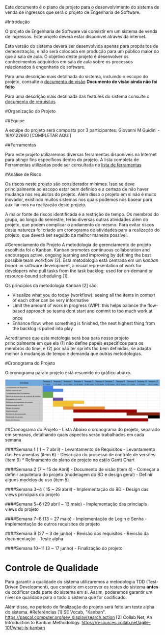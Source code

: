 Este documento é o plano de projeto para o desenvolvimento do sistema de venda de ingressos que será o projeto de Engenharia de Software.


#Introdução

O projeto de Engenharia de Software vai consistir em um sistema de venda de ingressos. Este projeto deverá estar disponível através da internet.

Esta versão do sistema deverá ser desenvolvida apenas para propósitos de demonstração, e não será colocada em produção para um público maior do que a sala de aula. O objetivo deste projeto é desenvolver os conhecimentos adquiridos em sala de aula sobre os processos relacionados à engenharia de software.

Para uma descrição mais detalhada do sistema, incluindo o escopo do projeto, consulte o [documento de visão](#blank) **Documento de visão ainda não foi feito**

Para uma descrição mais detalhada das features do sistema consulte o [documento de requisitos](item1_levantamento_de_requisitos.md)

#Organização do Projeto

##Equipe

A equipe do projeto será composta por 3 participantes: 
Giovanni M Guidini - 16/0122660
[COMPLETAR AQUI]

##Ferramentas

Para este projeto utilizaremos diversas ferramentas disponíveis na Internet para atingir fins específicos dentro do projeto. A lista completa de Ferramentas utilizadas pode ser consultada na [lista de ferramentas](Item6_lista_de_ferramentas.md)

#Análise de Risco

Os riscos neste projeto são considerador mínimos. Isso se deve principalmente ao escopo estar bem definido e a certeza de não haver mudança nos requisitos do projeto. Além disso o projeto em si não é muito inovador, existindo muitos sistemas nos quais podemos nos basear para auxiliar-nos na realização deste projeto.

A maior fonte de riscos identificada é a restrição de tempo. Os membros do grupo, ao longo do semestre, terão diversas outras atividades além do projeto, que podem complicar o andamento do mesmo.
Para evitar riscos desta natureza foi criado um cronograma de atividades para a realização do projeto, que deverá ser seguido da melhor maneira possível.

#Gerenciamento do Projeto
A metodologia de gerenciamento de projeto escolhida foi o Kanban. Kanban promotes continuous collaboration and encourages active, ongoing learning and improving by defining the best possible team workflow [2]. Esta metodologia está centrada em um _kanban board_: in software development, a visual representation of work for developers who pull tasks from the task backlog; used for on-demand or resource-bound scheduling [1].

Os princípios da metodologia Kanban [2] são:
- Visualize what you do today (workflow): seeing all the items in context of each other can be very informative
- Limit the amount of work in progress (WIP): this helps balance the flow-based approach so teams dont start and commit to too much work at once
- Enhance flow: when something is finished, the next highest thing from the backlog is pulled into play

Acreditamos que esta metologia será boa para nosso projeto principalmente em que ela (1) não define papéis específicos para os membros do time, e (2) por não ter sprints tão bem definidas, se adapta melhor à mudanças de tempo e demanda que outras metodologias.

#Cronograma do Projeto

O cronograma para o projeto está resumido no gráfico abaixo.

![](../assets/images/gantt_chart.png)

##Cronograma do Projeto - Lista
Abaixo o cronograma do projeto, separado em semanas, detalhando quais aspectos serão trabalhados em cada semana

####Semana 1 ( 1 ~ 7 abril)
	- Levantamento de Requisitos
	- Levantamento das Ferramentas (item 6)
	- Descrição do processo de controle de versões (item 9)
	* Refinamento do plano de projeto no estilo Gantt Chart

####Semana 2 (7 ~ 15 de Abril)
	- Documento de visão (item 4)
	- Começar a definir arquitetura do projeto (modelagem do BD e design geral)
	- Definir alguns modelos de uso (item 5)

####Semana 3~4 ( 15 ~ 29 abril)
	- Implementação do BD
	- Design das views principais do projeto

####Semana 5~6 (29 abril ~ 13 maio)
	- Implementação das princiapis views do projeto

####Semana 7~8 (13 ~ 27 maio)
	- Implementação de Login e Senha
	- Implementação de outros requisitos do projeto

####Semana 9 (27 ~ 3 de junho)
	- Revisão dos requisitos
	- Revisão da documentação
	- Teste alpha

####Semana 10~11 (3 ~ 17 junho)
	- Finalização do projeto

# Controle de Qualidade

Para garantir a qualidade do sistema utilizaremos a metodologia TDD (Test-Driven Development), que consiste em escrever os testes do sistema **antes** de codificar cada parte do sistema em si. Assim, poderemos garantir um nível de qualidade para o todo o sistema que for codificado.

Além disso, no período de finalização do projeto será feito um teste alpha do sistema.
#Referências
[1] SE Vocab, "Kanban". https://pascal.computer.org/sev_display/search.action
[2] Collab Net, An Introduction to Kanban Methodology. https://resources.collab.net/agile-101/what-is-kanban
